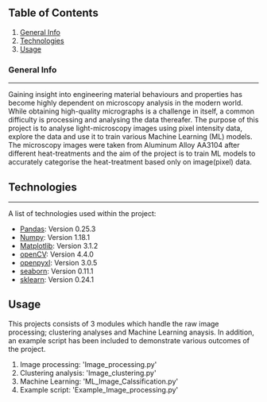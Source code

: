 ## Table of Contents
1. [General Info](#general-info)
2. [Technologies](#technologies)
3. [Usage](#usage)

### General Info
***
Gaining insight into engineering material behaviours and properties has become highly dependent on microscopy analysis
in the modern world.
While obtaining high-quality micrographs is a challenge in itself, a common difficulty is processing and analysing the
data thereafer. The purpose of this project is to analyse light-microscopy images using pixel intensity data, explore
the data and use it to train various Machine Learning (ML) models. The microscopy images were taken from Aluminum Alloy AA3104
after different heat-treatments and the aim of the project is to train ML models to accurately categorise the heat-treatment
based only on image(pixel) data.     

## Technologies
***
A list of technologies used within the project:
* [Pandas](https://pandas.pydata.org/): Version 0.25.3 
* [Numpy](https://numpy.org/): Version 1.18.1
* [Matplotlib](https://matplotlib.org/): Version 3.1.2
* [openCV](https://pypi.org/project/opencv-python/): Version 4.4.0
* [openpyxl](https://pypi.org/project/opencv-python/): Version 3.0.5
* [seaborn](https://seaborn.pydata.org/): Version 0.11.1
* [sklearn](https://scikit-learn.org/stable/): Version 0.24.1
## Usage
This projects consists of 3 modules which handle the raw image processing; clustering analyses and Machine Learning anaysis.
In addition, an example script has been included to demonstrate various outcomes of the project.
1. Image processing: 'Image_processing.py'
2. Clustering analysis: 'Image_clustering.py'
3. Machine Learning: 'ML_Image_Calssification.py'
4. Example script: 'Example_Image_processing.py' 